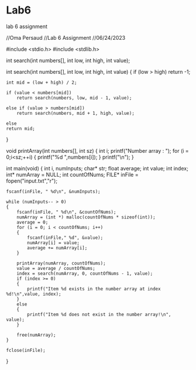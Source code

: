 # Lab6
lab 6 assignment

//Oma Persaud
//Lab 6 Assignment
//06/24/2023

#include <stdio.h>
#include <stdlib.h>

int search(int numbers[], int low, int high, int value);

int search(int numbers[], int low, int high, int value) 
{
	if (low > high) 
    return -1;

    int mid = (low + high) / 2;

    if (value < numbers[mid])
        return search(numbers, low, mid - 1, value);

    else if (value > numbers[mid])
        return search(numbers, mid + 1, high, value);

    else
    return mid;
}

void printArray(int numbers[], int sz)
{
	int i;
	printf("Number array : ");
	for (i = 0;i<sz;++i)
	{
		printf("%d ",numbers[i]);
	}
	printf("\n");
}

int main(void)
{
	int i, numInputs;
	char* str;
	float average;
	int value;
	int index;
	int* numArray = NULL;
	int countOfNums;
	FILE* inFile = fopen("input.txt","r");

	fscanf(inFile, " %d\n", &numInputs);
	
	while (numInputs-- > 0)
	{
		fscanf(inFile, " %d\n", &countOfNums);
		numArray = (int *) malloc(countOfNums * sizeof(int));
		average = 0;
		for (i = 0; i < countOfNums; i++)
		{
			fscanf(inFile," %d", &value);
			numArray[i] = value;
			average += numArray[i];
		}

		printArray(numArray, countOfNums);
		value = average / countOfNums;
		index = search(numArray, 0, countOfNums - 1, value);
		if (index >= 0)
		{
			printf("Item %d exists in the number array at index %d!\n",value, index);
		}
		else
		{
			printf("Item %d does not exist in the number array!\n", value);
		}

		free(numArray);
	}

	fclose(inFile);
}
